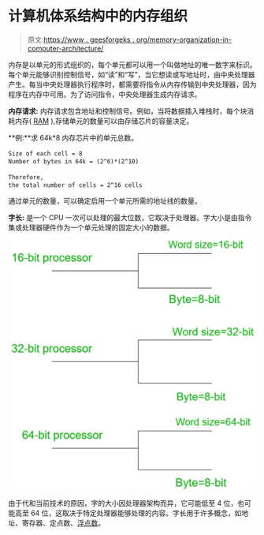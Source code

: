# 计算机体系结构中的内存组织

> 原文:[https://www . geesforgeks . org/memory-organization-in-computer-architecture/](https://www.geeksforgeeks.org/memory-organisation-in-computer-architecture/)

内存是以单元的形式组织的，每个单元都可以用一个叫做地址的唯一数字来标识。每个单元能够识别控制信号，如“读”和“写”，当它想读或写地址时，由中央处理器产生。每当中央处理器执行程序时，都需要将指令从内存传输到中央处理器，因为程序在内存中可用。为了访问指令，中央处理器生成内存请求。

**内存请求:**
内存请求包含地址和控制信号。例如，当将数据插入堆栈时，每个块消耗内存( [RAM](https://www.geeksforgeeks.org/different-types-ram-random-access-memory/) ),存储单元的数量可以由存储芯片的容量决定。

**例:**求 64k*8 内存芯片中的单元总数。

```
Size of each cell = 8
Number of bytes in 64k = (2^6)*(2^10)

Therefore, 
the total number of cells = 2^16 cells 
```

通过单元的数量，可以确定启用一个单元所需的地址线的数量。

**字长:**
是一个 CPU 一次可以处理的最大位数，它取决于处理器。字大小是由指令集或处理器硬件作为一个单元处理的固定大小的数据。

![](img/81e7becf20fbd316ed6f5712f5bac9db.png)

由于代和当前技术的原因，字的大小因处理器架构而异，它可能低至 4 位，也可能高至 64 位，这取决于特定处理器能够处理的内容。字长用于许多概念，如地址、寄存器、定点数、[浮点数](https://www.geeksforgeeks.org/floating-point-representation-basics/)。